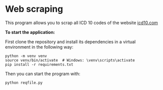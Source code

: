 # Web scraping

This program allows you to scrap all ICD 10 codes of the website [icd10.com](https://www.icd10data.com/ICD10CM/Codes)

__To start the application:__

First clone the repository and install its dependencies in a virtual environment in the following way:

```
python -m venv venv
source venv/bin/activate  # Windows: \venv\scripts\activate
pip install -r requirements.txt
```

Then you can start the program with:
```
python reqfile.py
```

